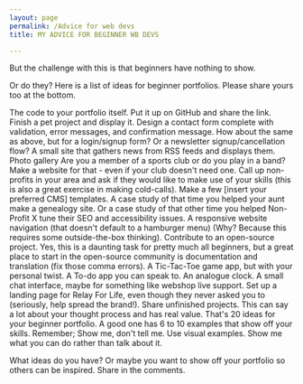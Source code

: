 ```yaml
---
layout: page
permalink: /Advice for web devs
title: MY ADVICE FOR BEGINNER WB DEVS

---
```

But the challenge with this is that beginners have nothing to show.

Or do they? Here is a list of ideas for beginner portfolios. Please share yours too at the bottom.

The code to your portfolio itself. Put it up on GitHub and share the link.
Finish a pet project and display it.
Design a contact form complete with validation, error messages, and confirmation message.
How about the same as above, but for a login/signup form?
Or a newsletter signup/cancellation flow?
A small site that gathers news from RSS feeds and displays them.
Photo gallery
Are you a member of a sports club or do you play in a band? Make a website for that - even if your club doesn't need one.
Call up non-profits in your area and ask if they would like to make use of your skills (this is also a great exercise in making cold-calls).
Make a few [insert your preferred CMS] templates.
A case study of that time you helped your aunt make a genealogy site.
Or a case study of that other time you helped Non-Profit X tune their SEO and accessibility issues.
A responsive website navigation (that doesn't default to a hamburger menu) (Why? Because this requires some outside-the-box thinking).
Contribute to an open-source project. Yes, this is a daunting task for pretty much all beginners, but a great place to start in the open-source community is documentation and translation (fix those comma errors).
A Tic-Tac-Toe game app, but with your personal twist.
A To-do app you can speak to.
An analogue clock.
A small chat interface, maybe for something like webshop live support.
Set up a landing page for Relay For Life, even though they never asked you to (seriously, help spread the brand!).
Share unfinished projects. This can say a lot about your thought process and has real value.
That's 20 ideas for your beginner portfolio. A good one has 6 to 10 examples that show off your skills. Remember; Show me, don't tell me. Use visual examples. Show me what you can do rather than talk about it.

What ideas do you have? Or maybe you want to show off your portfolio so others can be inspired. Share in the comments.